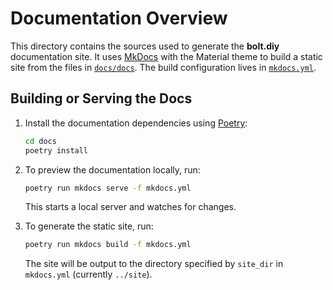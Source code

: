 # Documentation Overview

This directory contains the sources used to generate the **bolt.diy** documentation site.
It uses [MkDocs](https://www.mkdocs.org/) with the Material theme to build a static site from the files in [`docs/docs`](docs/docs).
The build configuration lives in [`mkdocs.yml`](mkdocs.yml).

## Building or Serving the Docs

1. Install the documentation dependencies using [Poetry](https://python-poetry.org/):

   ```bash
   cd docs
   poetry install
   ```

2. To preview the documentation locally, run:

   ```bash
   poetry run mkdocs serve -f mkdocs.yml
   ```

   This starts a local server and watches for changes.

3. To generate the static site, run:

   ```bash
   poetry run mkdocs build -f mkdocs.yml
   ```

   The site will be output to the directory specified by `site_dir` in `mkdocs.yml` (currently `../site`).

